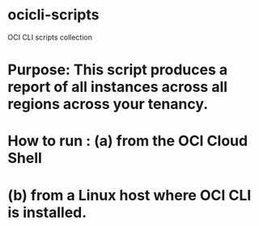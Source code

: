 # ocicli-scripts
OCI CLI scripts collection

# Purpose: This script produces a report of all instances across all regions across your tenancy.
# How to run : (a) from the OCI Cloud Shell
#              (b) from a Linux host where OCI CLI is installed.
